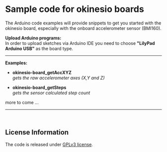 # Sample code for okinesio boards

The Arduino code examples will provide snippets to get you started with the okinesio board, especially with the onboard accelerometer sensor (BMI160).

__Upload Arduino programs:__<br/>
In order to upload sketches via Arduino IDE you need to choose __"LilyPad Arduino USB"__ as the board type.

<hr/>

__Examples:__

- __okinesio-board_getAccXYZ__<br/>*gets the raw accelerometer axes (X,Y and Z)*

- __okinesio-board_getSteps__<br/>*gets the sensor calculated step count*

more to come ...

<hr/>

<!--
Some snippets may contain the [Streaming library for Arduino](http://arduiniana.org/libraries/streaming/) by Mikal Hart.
If you don't have it already, you should place the downloaded library in your Arduino library folder.
-->
&nbsp;

License Information
-------------------
The code is released under [GPLv3 license](http://www.gnu.org/licenses/gpl-3.0.html).
